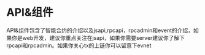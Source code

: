 # API&组件

API&组件包含了智能合约的介绍以及jsapi,rpcapi，rpcadmin和event的介绍，如果你是web开发，建议你重点关注在jsapi，如果你需要server建议你了解下rpcapi和rpcadmin。如果你关心tx的上链你可以留意下evnet

